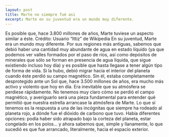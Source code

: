 ```yaml
---
layout: post
title: Marte no siempre fué asi
excerpt: Marte en su juventud era un mundo muy diferente.
---
```

Es posible que, hace 3.800 millones de años, Marte tuviese un aspecto similar a éste.
Crédito: Usuario “Ittiz” de Wikipedia
En su juventud, Marte era un mundo muy diferente. Por sus regiones más antiguas, sabemos que debió haber una cantidad muy abundante de agua en estado líquido (ya que podemos ver valles formados por el paso de ríos, así como depósitos de minerales que sólo se forman en presencia de agua líquida, que sigue existiendo incluso hoy día) y es posible que hasta llegase a tener algún tipo de forma de vida. Si la hubo, debió migrar hacia el interior del planeta cuando éste perdió su campo magnético.
Sin él, estaba completamente desprotegido ante un Sol que, hace 3.500 millones de años, era mucho más activo y violento que hoy en día. Era inevitable que su atmósfera se perdiese rápidamente. No tenemos muy claro cómo se perdió el campo magnético, y averiguarlo será una pieza fundamental para entender qué permitió que nuestra estrella arrancase la atmósfera de Marte.
Lo que sí tenemos es la respuesta a una de las incógnitas que siempre ha rodeado al planeta rojo, a dónde fue el dióxido de carbono que tuvo. Había diferentes opciones: podía haber sido atrapado bajo la corteza del planeta, estar congelado en los polos… y ahora sabemos que, simple y llanamente, lo que sucedió es que fue arrancado, literalmente, hacia el espacio exterior.

